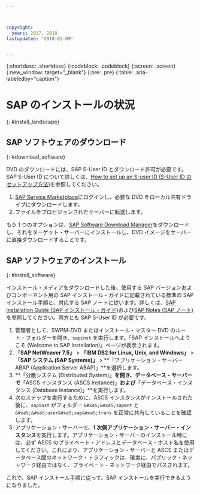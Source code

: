 ```yaml
---



copyright:
  years: 2017, 2018
lastupdated: "2018-02-09"


---
```


{:shortdesc: .shortdesc}
{:codeblock: .codeblock}
{:screen: .screen}
{:new_window: target="_blank"}
{:pre: .pre}
{:table: .aria-labeledby="caption"}

# SAP のインストールの状況
{: #install_landscape}

## SAP ソフトウェアのダウンロード
{: #download_software}

DVD のダウンロードには、SAP S-User ID とダウンロード許可が必要です。SAP S-User ID について詳しくは、[How to set up an S-user ID (S-User ID のセットアップ方法)](https://www.sapappsdevelopmentpartnercenter.com/en/faq/program-faqs_2/how-to-receive-an-s-user-to-access-the-s_77)を参照してください。

1. [SAP Service Marketplace](https://websmp201.sap-ag.de/)にログインし、必要な DVD をローカル共有ドライブにダウンロードします。
2. ファイルをプロビジョンされたサーバーに転送します。 

もう 1 つのオプションは、[SAP Software Download Manager](https://support.sap.com/en/my-support/software-downloads.html#section_995042677)をダウンロードし、それをターゲット・サーバーにインストールし、DVD イメージをサーバーに直接ダウンロードすることです。 

## SAP ソフトウェアのインストール
{: #install_software}

インストール・メディアをダウンロードした後、使用する SAP バージョンおよびコンポーネント用の SAP インストール・ガイドに記載されている標準の SAP インストール手順と、対応する SAP ノートに従います。詳しくは、[SAP Installation Guide (SAP インストール・ガイド)](https://service.sap.com/instguides)および[SAP Notes (SAP ノート)](https://support.sap.com)を参照してください。両方とも SAP S-User ID が必要です。

1. 管理者として、SWPM-DVD またはインストール・マスター DVD のルート・フォルダーを開き、`sapinst` を実行します。「SAP インストールへようこそ (Welcome to SAP Installation)」ページが表示されます。
2. **「SAP NetWeaver 7.5」** > **「IBM DB2 for Linux, Unix, and Windows」** > **「SAP システム (SAP Systems)」** > **「アプリケーション・サーバー ABAP (Application Server ABAP)」**を選択します。
3. **「分散システム (Distributed System)」**を開き、データベース・サーバーで**「ASCS インスタンス (ASCS Instance)」**および**「データベース・インスタンス (Database Instance)」**を実行します。
4. 次のステップを実行するために、ASCS インスタンスがインストールされた後に、`sapinst` がフォルダー `&#xa5;&#xa5;sapmnt` と `&#xa5;&#xa5;user&#xa5;sap&#xa5;trans` を正常に共有していることを確認します。
5. アプリケーション・サーバーで、**1 次側アプリケーション・サーバー・インスタンス**を実行します。アプリケーション・サーバーのインストール時には、必ず ASCS のプライベート・アドレスとデータベース・ホスト名を使用してください。これにより、アプリケーション・サーバーと ASCS またはデータベース間のネットワーク・トラフィックは、確実に、パブリック・ネットワーク経由ではなく、プライベート・ネットワーク経由でパスされます。

これで、SAP インストール手順に従って、SAP インストールを実行できるようになりました。

